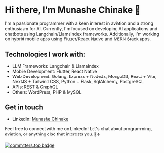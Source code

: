 # Hi there, I'm Munashe Chinake 👋

I'm a passionate programmer with a keen interest in aviation and a strong enthusiasm for AI. Currently, I'm focused on developing AI applications and chatbots using Langchain/LlamaIndex frameworks. Additionally, I'm working on hybrid mobile apps using Flutter/React Native and MERN Stack apps. 

## Technologies I work with:
- LLM Frameworks: Langchain & LlamaIndex
- Mobile Development: Flutter, React Native
- Web Development: Golang, Express + NodeJs, MongoDB, React + Vite, NextJS + Tailwind CSS, Python + Flask, SqlAlchemy, PostgreSQL
- APIs: REST & GraphQL
- Others: WordPress, PHP & MySQL

## Get in touch
- LinkedIn: [Munashe Chinake](https://www.linkedin.com/in/munashe-chinake/)

Feel free to connect with me on LinkedIn! Let's chat about programming, aviation, or anything else that interests you. 🚀✈️

[![committers.top badge](https://user-badge.committers.top/zimbabwe_private/TheArtifulProgrammer.svg)](https://user-badge.committers.top/zimbabwe_private/TheArtifulProgrammer)

<!---
TheArtifulProgrammer/TheArtifulProgrammer is a ✨ special ✨ repository because its `README.md` (this file) appears on your GitHub profile.
You can click the Preview link to take a look at your changes.
--->
